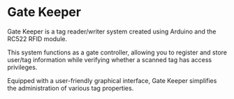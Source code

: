 # Gate Keeper

Gate Keeper is a tag reader/writer system created using Arduino and the RC522 RFID module.

This system functions as a gate controller, allowing you to register and store user/tag information while verifying whether a scanned tag has access privileges.

Equipped with a user-friendly graphical interface, Gate Keeper simplifies the administration of various tag properties.
